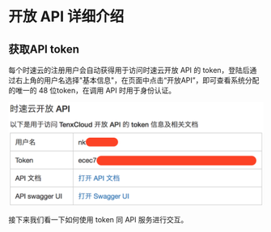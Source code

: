 # 开放 API 详细介绍

## 获取API token
每个时速云的注册用户会自动获得用于访问时速云开放 API 的 token，登陆后通过右上角的用户名选择"基本信息"，在页面中点击“开放API”，即可查看系统分配的唯一的 48 位token，在调用 API 时用于身份认证。

![api1](/doc/v1/images/api/api-get-token.png)


接下来我们看一下如何使用 token 同 API 服务进行交互。

